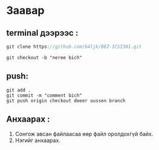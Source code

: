 # Заавар



## terminal дээрээс :
```c
git clone https://github.com/b4ljk/BEZ-ICSI301.git
```
```
git checkout -b "neree bich"
```
## push:
```
git add .
git commit -m "comment bich"
git push origin checkout deeer uussen branch
```


## Анхаарах :
1. Сонгож авсан файлаасаа өөр файл оролдохгүй байх.
2. Нэгийг анхаарах.

